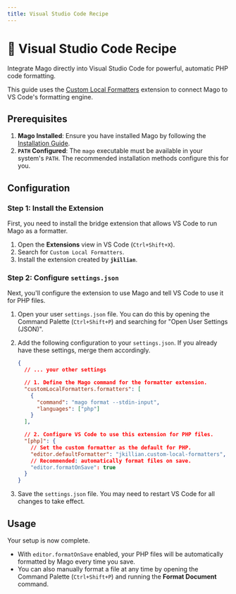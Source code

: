 ```yaml
---
title: Visual Studio Code Recipe
---
```


# 🧩 Visual Studio Code Recipe

Integrate Mago directly into Visual Studio Code for powerful, automatic PHP code formatting.

This guide uses the [Custom Local Formatters](https://marketplace.visualstudio.com/items?itemName=jkillian.custom-local-formatters) extension to connect Mago to VS Code's formatting engine.

## Prerequisites

1.  **Mago Installed**: Ensure you have installed Mago by following the [Installation Guide](./../guide/installation.md).
2.  **`PATH` Configured**: The `mago` executable must be available in your system's `PATH`. The recommended installation methods configure this for you.

## Configuration

### Step 1: Install the Extension

First, you need to install the bridge extension that allows VS Code to run Mago as a formatter.

1.  Open the **Extensions** view in VS Code (`Ctrl+Shift+X`).
2.  Search for `Custom Local Formatters`.
3.  Install the extension created by **`jkillian`**.

### Step 2: Configure `settings.json`

Next, you'll configure the extension to use Mago and tell VS Code to use it for PHP files.

1.  Open your user `settings.json` file. You can do this by opening the Command Palette (`Ctrl+Shift+P`) and searching for "Open User Settings (JSON)".
2.  Add the following configuration to your `settings.json`. If you already have these settings, merge them accordingly.

    ```json
    {
      // ... your other settings

      // 1. Define the Mago command for the formatter extension.
      "customLocalFormatters.formatters": [
        {
          "command": "mago format --stdin-input",
          "languages": ["php"]
        }
      ],

      // 2. Configure VS Code to use this extension for PHP files.
      "[php]": {
        // Set the custom formatter as the default for PHP.
        "editor.defaultFormatter": "jkillian.custom-local-formatters",
        // Recommended: automatically format files on save.
        "editor.formatOnSave": true
      }
    }
    ```

3.  Save the `settings.json` file. You may need to restart VS Code for all changes to take effect.

## Usage

Your setup is now complete.

- With `editor.formatOnSave` enabled, your PHP files will be automatically formatted by Mago every time you save.
- You can also manually format a file at any time by opening the Command Palette (`Ctrl+Shift+P`) and running the **Format Document** command.
